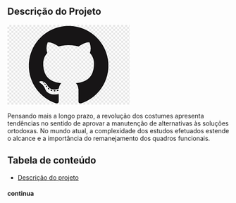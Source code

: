 <!-- Comentario ctrl + k + c
 ![descrição](./img/git.png) -->

<!-- <p align="center" width="100%">   
    <img src="./img/git.png"
    width="33%">
</p>

# Cabeçalho  Markdowm
###### Cabeçalho Markdowm

<h1>Cabeçalho </h1>

<h6>Cabeçalho </h6> -->

## Descrição do Projeto
<p align="100%" width="100%">  

<img src="./img/github.png">

 Pensando mais a longo prazo, a revolução dos costumes apresenta tendências no sentido de aprovar a manutenção de alternativas às soluções ortodoxas. No mundo atual, a complexidade dos estudos efetuados estende o alcance e a importância do remanejamento dos quadros funcionais.
</p>


## Tabela de conteúdo

<ul id= "menu"> 
    <li><a href="#">Descrição do projeto</a></li>
</ul>


#### continua